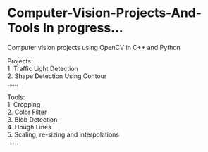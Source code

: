 # Computer-Vision-Projects-And-Tools   In progress... 
Computer vision projects using OpenCV in C++ and Python

Projects:\
    1. Traffic Light Detection\
    2. Shape Detection Using Contour\
    ......

Tools: \
    1. Cropping\
    2. Color Filter\
    3. Blob Detection\
    4. Hough Lines\
    5. Scaling, re-sizing and interpolations\
    ......
